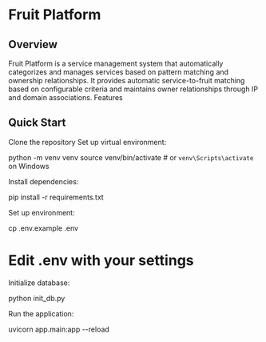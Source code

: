 # Fruit Platform
## Overview

Fruit Platform is a service management system that automatically categorizes and manages services based on pattern matching and ownership relationships. It provides automatic service-to-fruit matching based on configurable criteria and maintains owner relationships through IP and domain associations.
Features


## Quick Start

Clone the repository
Set up virtual environment:

python -m venv venv
source venv/bin/activate  # or `venv\Scripts\activate` on Windows

Install dependencies:

pip install -r requirements.txt

Set up environment:

cp .env.example .env
# Edit .env with your settings

Initialize database:

python init_db.py

Run the application:

uvicorn app.main:app --reload